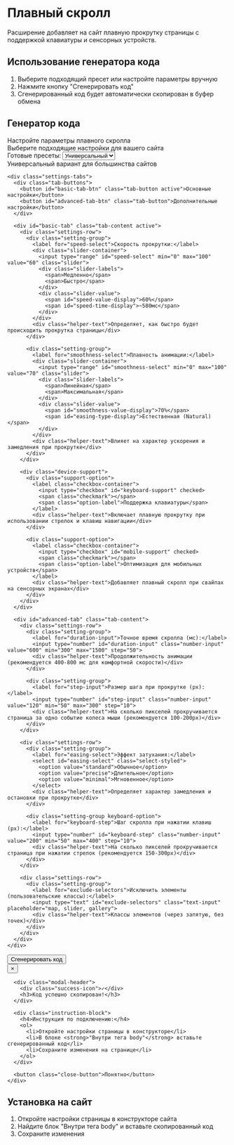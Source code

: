 # Плавный скролл

Расширение добавляет на сайт плавную прокрутку страницы с поддержкой клавиатуры и сенсорных устройств.

## Использование генератора кода

1. Выберите подходящий пресет или настройте параметры вручную
2. Нажмите кнопку "Сгенерировать код"
3. Сгенерированный код будет автоматически скопирован в буфер обмена

## Генератор кода

<div class="generator-container">
  <div class="generator-header">
    <div class="generator-title">Настройте параметры плавного скролла</div>
    <div class="generator-subtitle">Выберите подходящие настройки для вашего сайта</div>
  </div>
  
  <div class="settings-block">
    <div class="preset-section">
      <label for="preset-select">Готовые пресеты:</label>
      <select id="preset-select" class="select-styled">
        <option value="universal">Универсальный</option>
        <option value="premium">Премиальный</option>
        <option value="fast">Быстрый</option>
        <option value="slow">Медленный</option>
        <option value="reading">Для чтения</option>
      </select>
      <div class="helper-text" id="preset-description">Универсальный вариант для большинства сайтов</div>
    </div>
    
    <div class="settings-tabs">
      <div class="tab-buttons">
        <button id="basic-tab-btn" class="tab-button active">Основные настройки</button>
        <button id="advanced-tab-btn" class="tab-button">Дополнительные настройки</button>
      </div>
      
      <div id="basic-tab" class="tab-content active">
        <div class="settings-row">
          <div class="setting-group">
            <label for="speed-select">Скорость прокрутки:</label>
            <div class="slider-container">
              <input type="range" id="speed-select" min="0" max="100" value="60" class="slider">
              <div class="slider-labels">
                <span>Медленно</span>
                <span>Быстро</span>
              </div>
              <div class="slider-value">
                <span id="speed-value-display">60%</span>
                <span id="speed-time-display">~580мс</span>
              </div>
            </div>
            <div class="helper-text">Определяет, как быстро будет происходить прокрутка страницы</div>
          </div>
          
          <div class="setting-group">
            <label for="smoothness-select">Плавность анимации:</label>
            <div class="slider-container">
              <input type="range" id="smoothness-select" min="0" max="100" value="70" class="slider">
              <div class="slider-labels">
                <span>Линейная</span>
                <span>Максимальная</span>
              </div>
              <div class="slider-value">
                <span id="smoothness-value-display">70%</span>
                <span id="easing-type-display">Естественная (Natural)</span>
              </div>
            </div>
            <div class="helper-text">Влияет на характер ускорения и замедления при прокрутке</div>
          </div>
        </div>
        
        <div class="device-support">
          <div class="support-option">
            <label class="checkbox-container">
              <input type="checkbox" id="keyboard-support" checked>
              <span class="checkmark"></span>
              <span class="option-label">Поддержка клавиатуры</span>
            </label>
            <div class="helper-text">Включает плавную прокрутку при использовании стрелок и клавиш навигации</div>
          </div>
          
          <div class="support-option">
            <label class="checkbox-container">
              <input type="checkbox" id="mobile-support" checked>
              <span class="checkmark"></span>
              <span class="option-label">Оптимизация для мобильных устройств</span>
            </label>
            <div class="helper-text">Добавляет плавный скролл при свайпах на сенсорных экранах</div>
          </div>
        </div>
      </div>
      
      <div id="advanced-tab" class="tab-content">
        <div class="settings-row">
          <div class="setting-group">
            <label for="duration-input">Точное время скролла (мс):</label>
            <input type="number" id="duration-input" class="number-input" value="600" min="300" max="1500" step="50">
            <div class="helper-text">Продолжительность анимации (рекомендуется 400-800 мс для комфортной скорости)</div>
          </div>
          
          <div class="setting-group">
            <label for="step-input">Размер шага при прокрутке (px):</label>
            <input type="number" id="step-input" class="number-input" value="120" min="50" max="300" step="10">
            <div class="helper-text">На сколько пикселей прокручивается страница за одно событие колеса мыши (рекомендуется 100-200px)</div>
          </div>
        </div>
        
        <div class="settings-row">
          <div class="setting-group">
            <label for="easing-select">Эффект затухания:</label>
            <select id="easing-select" class="select-styled">
              <option value="standard">Обычное</option>
              <option value="precise">Длительное</option>
              <option value="minimal">Мгновенное</option>
            </select>
            <div class="helper-text">Определяет характер замедления и остановки при прокрутке</div>
          </div>
          
          <div class="setting-group keyboard-option">
            <label for="keyboard-step">Шаг скролла при нажатии клавиш (px):</label>
            <input type="number" id="keyboard-step" class="number-input" value="200" min="50" max="400" step="10">
            <div class="helper-text">На сколько пикселей прокручивается страница при нажатии стрелок (рекомендуется 150-300px)</div>
          </div>
        </div>
        
        <div class="settings-row">
          <div class="setting-group">
            <label for="exclude-selectors">Исключить элементы (пользовательские классы):</label>
            <input type="text" id="exclude-selectors" class="text-input" placeholder="map, slider, gallery">
            <div class="helper-text">Классы элементов (через запятую, без точек)</div>
          </div>
        </div>
      </div>
    </div>
  </div>
  
  <div class="action-section">
    <button id="generate-button" class="generate-button">
      <span class="button-text">Сгенерировать код</span>
    </button>
  </div>
  
  <div id="success-modal" class="modal">
    <div class="modal-content">
      <button class="close-modal">&times;</button>
      
      <div class="modal-header">
        <div class="success-icon">✓</div>
        <h3>Код успешно скопирован!</h3>
      </div>
      
      <div class="instruction-block">
        <h4>Инструкция по подключению:</h4>
        <ol>
          <li>Откройте настройки страницы в конструкторе</li>
          <li>В блоке <strong>"Внутри тега body"</strong> вставьте сгенерированный код</li>
          <li>Сохраните изменения на странице</li>
        </ol>
      </div>
      
      <button class="close-button">Понятно</button>
    </div>
  </div>
</div>

## Установка на сайт

1. Откройте настройки страницы в конструкторе сайта
2. Найдите блок "Внутри тега body" и вставьте скопированный код
3. Сохраните изменения
